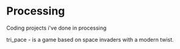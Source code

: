 # Processing
Coding projects i've done in processing 

tri_pace - is a game based on space invaders with a modern twist.
